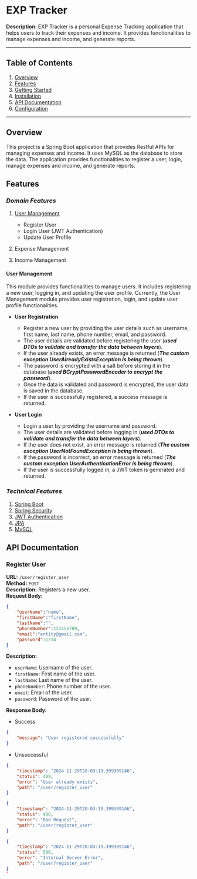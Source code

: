 # EXP Tracker

**Description**: EXP Tracker is a personal Expense Tracking application that helps users to track their expenses and income. It provides functionalities to manage expenses and income, and generate reports.

---

## Table of Contents
1. [Overview](#overview)  
2. [Features](#features)  
3. [Getting Started](#getting-started)  
4. [Installation](#installation)  
5. [API Documentation](#api-documentation)  
6. [Configuration](#configuration)  

---

## Overview
This project is a Spring Boot application that provides Restful APIs for managing expenses and income. It uses MySQL as the database to store the data. The application provides functionalities to register a user, login, manage expenses and income, and generate reports.

## Features

### *Domain Features*

1. [User Management](#user-management)
     - Register User
     - Login User (JWT Authentication)
     - Update User Profile

2. Expense Management
3. Income Management

#### User Management
This module provides functionalities to manage users. It includes registering a new user, logging in, and updating the user profile. Currently, the User Management module provides user registration, login, and update user profile functionalities.

- **User Registration**
    - Register a new user by providing the user details such as username, first name, last name, phone number, email, and password.
    - The user details are validated before registering the user (***used DTOs to validate and transfer the data between layers***).
    - If the user already exists, an error message is returned (***The custom exception UserAlreadyExistsException is being thrown***).
    - The password is encrypted with a salt before storing it in the database (***used BCryptPasswordEncoder to encrypt the password***).
    - Once the data is validated and password is encrypted, the user data is saved in the database.
    - If the user is successfully registered, a success message is returned.

- **User Login**
    - Login a user by providing the username and password.
    - The user details are validated before logging in (***used DTOs to validate and transfer the data between layers***).
    - If the user does not exist, an error message is returned (***The custom exception UserNotFoundException is being thrown***).
    - If the password is incorrect, an error message is returned (***The custom exception UserAuthenticationError is being thrown***).
    - If the user is successfully logged in, a JWT token is generated and returned.


### *Technical Features*

1. [Spring Boot](#spring-boot)
2. [Spring Security](#spring-security)
3. [JWT Authentication](#jwt-authentication)
4. [JPA](#jpa)
5. [MySQL](#mysql)

## API Documentation

### Register User
**URL:** `/user/register_user`  
**Method:** `POST`  
**Description:** Registers a new user.  
**Request Body:**
```json
{
    "userName":"name",
    "firstName":"firstName",
    "lastName":"",
    "phoneNumber":123456789,
    "email":"entity@gmail.com",
    "password":1234
}
```
**Description:**
- `userName`: Username of the user.
- `firstName`: First name of the user.
- `lastName`: Last name of the user.
- `phoneNumber`: Phone number of the user.
- `email`: Email of the user.
- `password`: Password of the user.
  
**Response Body:**
- Success
```json
{
    "message": "User registered successfully"
}
```
- Unsuccessful
```json
{
    "timestamp": "2024-11-29T20:03:19.399309146",
    "status": 409,
    "error": "User already exists",
    "path": "/user/register_user"
}
```
```json
{
    "timestamp": "2024-11-29T20:03:19.399309146",
    "status": 400,
    "error": "Bad Request",
    "path": "/user/register_user"
}
```
```json
{
    "timestamp": "2024-11-29T20:03:19.399309146",
    "status": 500,
    "error": "Internal Server Error",
    "path": "/user/register_user"
}
`


